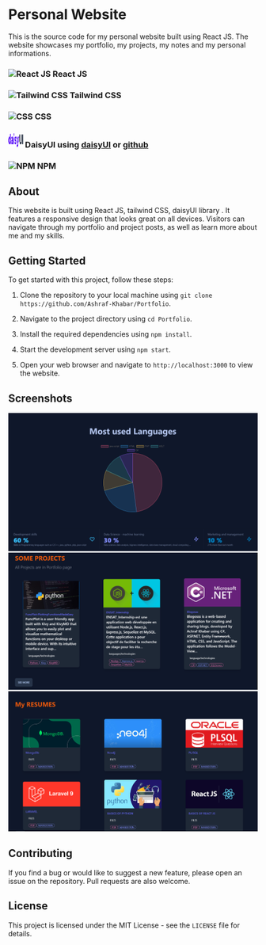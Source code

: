 Personal Website
================

This is the source code for my personal website built using React JS. The website showcases my portfolio, my projects, my notes and my personal informations.

### <img src="https://cdn.iconscout.com/icon/free/png-256/react-1-282599.png" alt="React JS" width="30px" height="30px" /> React JS

### <img src="https://avatars.githubusercontent.com/u/30317862?s=200&v=4" alt="Tailwind CSS" width="30px" height="30px" /> Tailwind CSS

### <img src="https://img.icons8.com/color/48/000000/css3.png" alt="CSS" width="30px" height="30px" /> CSS

### <img src="https://raw.githubusercontent.com/saadeghi/files/main/daisyui/logo-4.svg" alt="DaisyUI" width="30px" height="30px" /> DaisyUI using [daisyUI]([https://](https://daisyui.com/)) or [github]([https://](https://github.com/saadeghi/daisyui))

### <img src="https://img.icons8.com/color/48/000000/npm.png" alt="NPM" width="30px" height="30px" /> NPM

About
-----

This website is built using React JS, tailwind CSS, daisyUI library . It features a responsive design that looks great on all devices. Visitors can navigate through my portfolio and project posts, as well as learn more about me and my skills.

Getting Started
---------------

To get started with this project, follow these steps:

1.  Clone the repository to your local machine using `git clone https://github.com/Ashraf-Khabar/Portfolio`.

2.  Navigate to the project directory using `cd Portfolio`.

3.  Install the required dependencies using `npm install`.

4.  Start the development server using `npm start`.

5.  Open your web browser and navigate to `http://localhost:3000` to view the website.

Screenshots
-----------

![Screenshot of Homepage](./readme-pics/Screen1.PNG) ![Screenshot of Portfolio](./readme-pics/Screen2.PNG) ![Screenshot of Blog](./readme-pics/Screen3.PNG)

Contributing
------------

If you find a bug or would like to suggest a new feature, please open an issue on the repository. Pull requests are also welcome.

License
-------

This project is licensed under the MIT License - see the `LICENSE` file for details.
